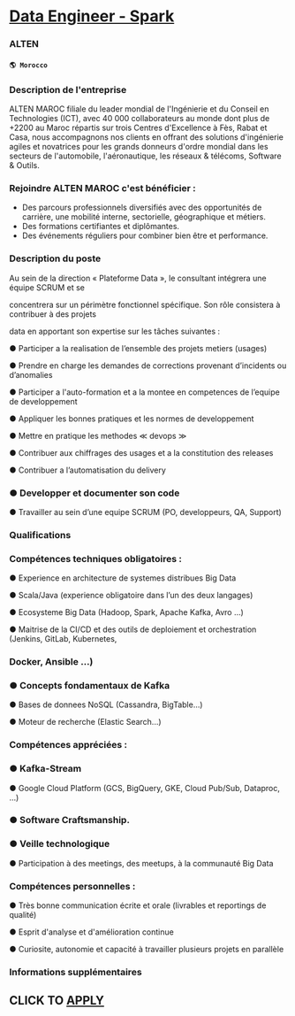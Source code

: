 # [Data Engineer - Spark](https://www.remotewlb.com/apply/data-engineer-spark)  
### ALTEN  
#### `🌎 Morocco`  

### Description de l'entreprise

ALTEN MAROC filiale du leader mondial de l'Ingénierie et du Conseil en Technologies (ICT), avec 40 000 collaborateurs au monde dont plus de +2200 au Maroc répartis sur trois Centres d'Excellence à Fès, Rabat et Casa, nous accompagnons nos clients en offrant des solutions d'ingénierie agiles et novatrices pour les grands donneurs d'ordre mondial dans les secteurs de l'automobile, l'aéronautique, les réseaux & télécoms, Software & Outils.

### Rejoindre ALTEN MAROC c'est bénéficier :

  * Des parcours professionnels diversifiés avec des opportunités de carrière, une mobilité interne, sectorielle, géographique et métiers.
  * Des formations certifiantes et diplômantes.
  * Des événements réguliers pour combiner bien être et performance.

### Description du poste

Au sein de la direction « Plateforme Data », le consultant intégrera une équipe SCRUM et se

concentrera sur un périmètre fonctionnel spécifique. Son rôle consistera à contribuer à des projets

data en apportant son expertise sur les tâches suivantes :

● Participer a la realisation de l’ensemble des projets metiers (usages)

● Prendre en charge les demandes de corrections provenant d’incidents ou d’anomalies

● Participer a l'auto-formation et a la montee en competences de l’equipe de developpement

● Appliquer les bonnes pratiques et les normes de developpement

● Mettre en pratique les methodes ≪ devops ≫

● Contribuer aux chiffrages des usages et a la constitution des releases

● Contribuer a l’automatisation du delivery

### ● Developper et documenter son code

● Travailler au sein d’une equipe SCRUM (PO, developpeurs, QA, Support)

### Qualifications

### Compétences techniques obligatoires :

● Experience en architecture de systemes distribues Big Data

● Scala/Java (experience obligatoire dans l’un des deux langages)

● Ecosysteme Big Data (Hadoop, Spark, Apache Kafka, Avro ...)

● Maitrise de la CI/CD et des outils de deploiement et orchestration (Jenkins, GitLab, Kubernetes,

### Docker, Ansible …)

### ● Concepts fondamentaux de Kafka

● Bases de donnees NoSQL (Cassandra, BigTable…)

● Moteur de recherche (Elastic Search...)

### Compétences appréciées :

### ● Kafka-Stream

● Google Cloud Platform (GCS, BigQuery, GKE, Cloud Pub/Sub, Dataproc, …)

### ● Software Craftsmanship.

### ● Veille technologique

● Participation à des meetings, des meetups, à la communauté Big Data

### Compétences personnelles :

● Très bonne communication écrite et orale (livrables et reportings de qualité)

● Esprit d'analyse et d'amélioration continue

● Curiosite, autonomie et capacité à travailler plusieurs projets en parallèle

### Informations supplémentaires

  
## CLICK TO [APPLY](https://www.remotewlb.com/apply/data-engineer-spark)

